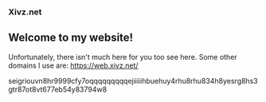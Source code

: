 ### Xivz.net

## Welcome to my website!

Unfortunately, there isn't much here for you too see here.
Some other domains I use are:
https://web.xivz.net/

seigriouvn8hr9999cfy7oqqqqqqqqqejiiiiihbuehuy4rhu8rhu834h8yesrg8hs3gtr87ot8vt677eb54y83794w8
